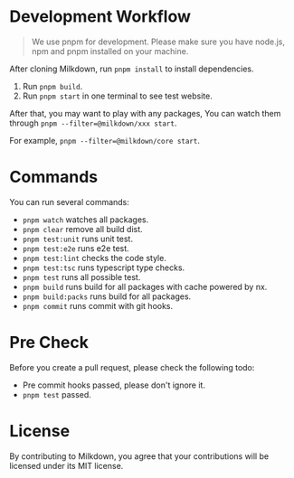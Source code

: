# Development Workflow

> We use pnpm for development.
> Please make sure you have node.js, npm and pnpm installed on your machine.

After cloning Milkdown, run `pnpm install` to install dependencies.

1. Run `pnpm build`.
2. Run `pnpm start` in one terminal to see test website.

After that,
you may want to play with any packages,
You can watch them through `pnpm --filter=@milkdown/xxx start`.

For example, `pnpm --filter=@milkdown/core start`.

# Commands

You can run several commands:

-   `pnpm watch` watches all packages.
-   `pnpm clear` remove all build dist.
-   `pnpm test:unit` runs unit test.
-   `pnpm test:e2e` runs e2e test.
-   `pnpm test:lint` checks the code style.
-   `pnpm test:tsc` runs typescript type checks.
-   `pnpm test` runs all possible test.
-   `pnpm build` runs build for all packages with cache powered by nx.
-   `pnpm build:packs` runs build for all packages.
-   `pnpm commit` runs commit with git hooks.

# Pre Check

Before you create a pull request, please check the following todo:

-   Pre commit hooks passed, please don't ignore it.
-   `pnpm test` passed.

# License

By contributing to Milkdown, you agree that your contributions will be licensed under its MIT license.
